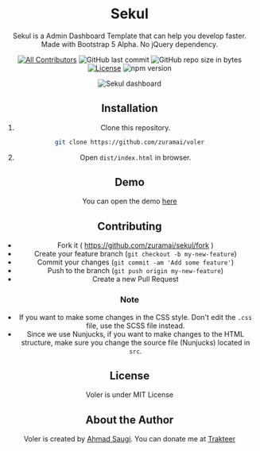 

<h1 align="center">Sekul</h1>
<div align="center">
  Sekul is a Admin Dashboard Template that can help you develop faster. Made with Bootstrap 5 Alpha. No jQuery dependency.
</div>
<span align="center">

[![All Contributors](https://img.shields.io/badge/all_contributors-1-green.svg?style=flat-square)](#contributors-)
![GitHub last commit](https://img.shields.io/github/last-commit/zuramai/sekul.svg)
![GitHub repo size in bytes](https://img.shields.io/github/repo-size/badges/shields.svg)
[![License](https://img.shields.io/github/license/zuramai/sekul.svg)](LICENSE)
![npm version](https://badge.fury.io/js/yarn.svg)
</span>

![Sekul dashboard](https://github.com/zuramai/sekul/blob/master/screenshot.png?raw=true)

## Installation
1. Clone this repository.
```bash
git clone https://github.com/zuramai/voler
```
2. Open ```dist/index.html``` in browser.

## Demo
You can open the demo <a href="#" target="_blank">here</a>

## Contributing

- Fork it ( https://github.com/zuramai/sekul/fork )
- Create your feature branch (`git checkout -b my-new-feature`)
- Commit your changes (`git commit -am 'Add some feature'`)
- Push to the branch (`git push origin my-new-feature`)
- Create a new Pull Request

### Note
- If you want to make some changes in the CSS style. Don't edit the `.css` file, use the SCSS file instead.
- Since we use Nunjucks, if you want to make changes to the HTML structure, make sure you change the source file (Nunjucks) located in `src`.

## License
Voler is under MIT License

## About the Author
Voler is created by <a href="http://ahmadsaugi.com">Ahmad Saugi</a>. You can donate me at <a href="https://trakteer.id/ahmad-saugi">Trakteer</a>


